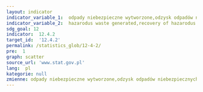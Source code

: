 ```yaml
---
layout: indicator
indicator_variable_1:  odpady niebezpieczne wytworzone,odzysk odpadów niebezpiecznych,unieszkodliwienie odpadów niebezpiecznych
indicator_variable_2:  hazarodus waste generated,recovery of hazarodus waste,disposal of hazardous waste
sdg_goal: 12
indicator:  12.4.2
target_id:  '12.4.2'
permalink: /statistics_glob/12-4-2/
pre:  1
graph: scatter
source_url: 'www.stat.gov.pl'
lang:  pl
kategorie: null
zmienne: odpady niebezpieczne wytworzone,odzysk odpadów niebezpiecznych,unieszkodliwienie odpadów niebezpiecznych
---
```

